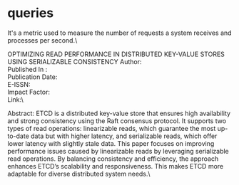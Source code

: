 # queries
It's a metric used to measure the number of requests a system receives and processes per second.\

OPTIMIZING READ PERFORMANCE IN DISTRIBUTED KEY-VALUE STORES USING SERIALIZABLE CONSISTENCY
Author: \
Published In : \
Publication Date:\
E-ISSN:\
Impact Factor:\
Link:\

Abstract:
ETCD is a distributed key-value store that ensures high availability and strong consistency using the Raft consensus protocol. It supports two types of read operations: linearizable reads, which guarantee the most up-to-date data but with higher latency, and serializable reads, which offer lower latency with slightly stale data. This paper focuses on improving performance issues caused by linearizable reads by leveraging serializable read operations. By balancing consistency and efficiency, the approach enhances ETCD’s scalability and responsiveness. This makes ETCD more adaptable for diverse distributed system needs.\
